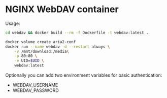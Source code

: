 # NGINX WebDAV container

Usage:

```bash
cd webdav && docker build --rm -f Dockerfile -t webdav:latest .

docker volume create aria2-conf
docker run --name webdav -d --restart always \
    -v /mnt/download:/media\
    -p 80:80 \
    -e UID=$UID \
    webdav:latest
```

Optionally you can add two environment variables for basic authentication:

* WEBDAV_USERNAME
* WEBDAV_PASSWORD

